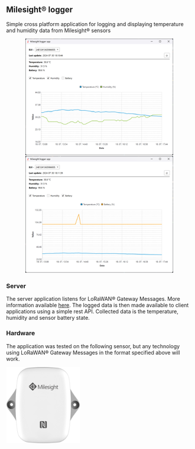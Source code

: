 ## Milesight® logger

Simple cross platform application for logging and displaying temperature and humidity data from Milesight® sensors 

<div align="center">
	<img src="/assets/app1.png" width="400px"/>
	<img src="/assets/app2.png" width="400px"/>
</div>


### Server
The server application listens for LoRaWAN® Gateway Messages. More information available [here](https://docs.loriot.io/space/NMS/6032911/Gateway+Message). 
The logged data is then made available to client applications using a simple rest API. Collected data is the temperature, humidity and sensor battery state.


### Hardware
The application was tested on the following sensor, but any technology using LoRaWAN® Gateway Messages in the format specified above will work.

<a href="https://www.milesight.com/iot/product/lorawan-sensor/em300-th"><img src="/assets/sensor.png" width="200px"></a>